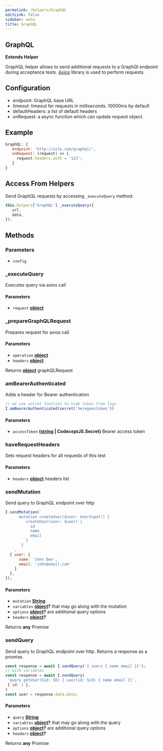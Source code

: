 ```yaml
---
permalink: /helpers/GraphQL
editLink: false
sidebar: auto
title: GraphQL
---
```


<!-- Generated by documentation.js. Update this documentation by updating the source code. -->

## GraphQL

**Extends Helper**

GraphQL helper allows to send additional requests to a GraphQl endpoint during acceptance tests.
[Axios][1] library is used to perform requests.

## Configuration

-   endpoint: GraphQL base URL
-   timeout: timeout for requests in milliseconds. 10000ms by default
-   defaultHeaders: a list of default headers
-   onRequest: a async function which can update request object.

## Example

```js
GraphQL: {
   endpoint: 'http://site.com/graphql/',
   onRequest: (request) => {
     request.headers.auth = '123';
   }
}
```

## Access From Helpers

Send GraphQL requests by accessing `_executeQuery` method:

```js
this.helpers['GraphQL']._executeQuery({
   url,
   data,
});
```

## Methods

### Parameters

-   `config`  

### _executeQuery

Executes query via axios call

#### Parameters

-   `request` **[object][2]** 

### _prepareGraphQLRequest

Prepares request for axios call

#### Parameters

-   `operation` **[object][2]** 
-   `headers` **[object][2]** 

Returns **[object][2]** graphQLRequest

### amBearerAuthenticated

Adds a header for Bearer authentication

```js
// we use secret function to hide token from logs
I.amBearerAuthenticated(secret('heregoestoken'))
```

#### Parameters

-   `accessToken` **([string][3] | CodeceptJS.Secret)** Bearer access token

### haveRequestHeaders

Sets request headers for all requests of this test

#### Parameters

-   `headers` **[object][2]** headers list

### sendMutation

Send query to GraphQL endpoint over http

```js
I.sendMutation(`
      mutation createUser($user: UserInput!) {
         createUser(user: $user) {
           id
           name
           email
         }
       }
   `,
  { user: {
      name: 'John Doe',
      email: 'john@xmail.com'
    }
  },
});
```

#### Parameters

-   `mutation` **[String][3]** 
-   `variables` **[object][2]?** that may go along with the mutation
-   `options` **[object][2]?** are additional query options 
-   `headers` **[object][2]?**  

Returns **any** Promise<any>

### sendQuery

Send query to GraphQL endpoint over http.
Returns a response as a promise.

```js
const response = await I.sendQuery('{ users { name email }}');
// with variables
const response = await I.sendQuery(
 'query getUser($id: ID) { user(id: $id) { name email }}',
 { id: 1 },
)
const user = response.data.data;
```

#### Parameters

-   `query` **[String][3]** 
-   `variables` **[object][2]?** that may go along with the query
-   `options` **[object][2]?** are additional query options 
-   `headers` **[object][2]?**  

Returns **any** Promise<any>

[1]: https://github.com/axios/axios

[2]: https://developer.mozilla.org/docs/Web/JavaScript/Reference/Global_Objects/Object

[3]: https://developer.mozilla.org/docs/Web/JavaScript/Reference/Global_Objects/String
